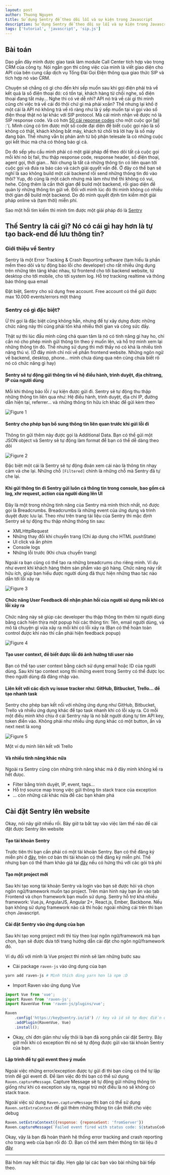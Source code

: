 ```yaml
---
layout: post
author: Thuong Nguyen
title: Sử dụng Sentry để theo dõi lỗi và sự kiện trong Javascript
description: Sử dụng Sentry để theo dõi sự lỗi và sự kiện trong Javascript
tags: ['tutorial', 'javascript', 'sip.js']
---
```


## Bài toán

Dạo gần đây mình được giao task làm module Call Center tích hợp vào trong CRM của công ty. Nói ngắn gọn thì công việc của mình là viết giao diện cho API của bên cung cấp dịch vụ Tổng Đài Gọi Điện thông qua giao thức SIP và tích hợp nó vào CRM.

Chuyện sẽ chẳng có gì cho đến khi sếp muốn sau khi gọi điện phải trả về kết quả là số điện thoại đó: có tồn tại, khách hàng từ chối nghe, số điện thoại đang tắt máy...
Nghe thì có vẻ dễ nhỉ? API nó trả về cái gì thì mình cũng chỉ việc trả về cái đó thôi chứ gì mà phải xoắn?
Thế nhưng lại khổ ở một cái là API nó không trả về rõ ràng như là ý sếp muốn tại vì gọi vào số điện thoại thật nó lại khác với SIP protocol.
Mà cái mình nhận về được nó là SIP response code.
Và có hơn [50 cái reponse codes](https://en.wikipedia.org/wiki/List_of_SIP_response_codes) cho một cuộc gọi <abbr title="Từ 4xx tới 6xx">fail</abbr> :'(.
Mình cũng có tìm được một số code đại diện để biết cuộc gọi nào là số không có thật, khách không bắt máy, khách từ chối trả lời hay là số máy đang bận.
Thế nhưng vẫn bị phản ánh từ bộ phận telesale là có những cuộc gọi kết thúc mà chả có thông báo gì cả.

Do đó sếp yêu cầu mình phải có một giải pháp để theo dõi tất cả cuộc gọi mỗi khi nó bị fail, thu thập response code, response header, số điện thoại, agent gọi, thời gian...
Nói chung là tất cả những thông tin có liên quan tới cuộc gọi và đưa ra báo cáo và cách giải quyết vấn đề.
Ở đây có thể bạn sẽ nghĩ là sao không build một cái backend rồi send những thông tin đó vào thôi?
Yup, đó cũng là một cách nhưng mà làm như thế thì không có vui, hehe. Cộng thêm là cần thời gian để build một backend, rồi giao diện để quản lý những thông tin gửi về.
Đối với mình lúc đó thì mình không có nhiều thời gian để build một backend.
Do đó mình quyết định tìm kiếm một giải pháp online và (tạm thời) miễn phí.

Sao một hồi tìm kiếm thì mình tìm được một giải pháp đó là [Sentry](https://sentry.io/)


## Thế Sentry là cái gì? Nó có cái gì hay hơn là tự tạo back-end để lưu thông tin?

### Giới thiệu về Sentry

Sentry là một Error Tracking & Crash Reporting software (tạm hiểu là phần mềm theo dõi và tự động báo lỗi cho developer) cho rất nhiều ứng dụng trên những tên tảng khác nhau, từ frontend cho tới backend website, từ desktop cho tới mobile, cho tới system log. Hỗ trợ tracking realtime và thông báo thông qua email

Đặt biệt, Sentry cho sử dụng free account. Free account có thể gửi được max 10.000 events/errors một tháng

### Sentry có gì đặc biệt?

Ừ thì gọi là đặc biệt cũng không hẳn, nhưng để tự xây dựng được những chức năng này thì cũng phải tốn khá nhiều thời gian và công sức đấy.

Thật sự thì lúc đầu mình cũng chả quan tâm là nó có tính năng gì hay ho, chỉ cần nó cho phép mình gửi thông tin theo ý muốn lên, và hỗ trợ mình xem lại những thông tin đó.
Thế nhưng sử dụng thì mới thấy nó có khá là nhiều tính năng thú vị.
(Ở đây mình chỉ nói về phần frontend website. Những ngôn ngữ về backend, desktop, phone... mình chưa dùng qua nên cũng chưa biết rõ nó có chức năng gì hay)

#### Sentry sẽ tự động gửi thông tin về hệ điều hành, trình duyệt, địa chỉtrang, IP của người dùng

Mỗi khi thông báo lỗi / sự kiện được gửi đi. Sentry sẽ tự động thu thập những thông tin liên qua như: Hệ điều hành, trình duyệt, địa chỉ IP, đường dẫn hiện tại, referrer... và những thông tin hữu ích khác để gửi kèm theo

![Figure 1](https://s3-ap-southeast-1.amazonaws.com/thuongnguyen.me.blog/blog-assets/base-information.jpg "Figure 1")

#### Sentry cho phép bạn bổ sung thông tin liên quan trước khi gửi lỗi đi

Thông tin gửi thêm này được gọi là Additional Data. Bạn có thể gửi một JSON object và Sentry sẽ tự động làm format để bạn có thể dễ dàng theo dõi

![Figure 2](https://s3-ap-southeast-1.amazonaws.com/thuongnguyen.me.blog/blog-assets/additional-data.jpg "Figure 2")

Đặc biệt một cái là Sentry sẽ tự động đoán xem cái nào là thông tin nhạy cảm và che lại. Những chỗ `[Filtered]` chính là những chỗ mà Sentry đã tự che lại.

#### Khi gửi thông tin đi Sentry gửi luôn cả thông tin trong console, bao gồm cả log, xhr request, action của người dùng lên UI

Đây là một trong những tính năng của Sentry mà mình thích nhất, nó được gọi là Breadcrumbs.
Breadcrumbs là những event của ứng dụng và trình duyệt được lưu lại.
Theo như trên trang tài liệu của Sentry thì mặc định Sentry sẽ tự động thu thập những thông tin sau:

- XMLHttpRequest
- Những thay đổi khi chuyển trang (Chỉ áp dụng cho HTML pushState)
- UI click và ấn phím
- Console logs
- Những lỗi trước (Khi chưa chuyển trang)

Ngoài ra bạn cũng có thể tạo ra những breadcrums cho riêng mình. Ví dụ như event khi khách hàng thêm sản phẩm vào giỏ hàng.
Chức năng này rất hữu ích, giúp bạn hiểu được người dùng đã thực hiện những thao tác nào dẫn tới lỗi xảy ra

![Figure 3](https://s3-ap-southeast-1.amazonaws.com/thuongnguyen.me.blog/blog-assets/breadcrumbs.jpg "Figure 3")

#### Chức năng User Feedback để nhận phản hồi của người sử dụng mỗi khi có lỗi xảy ra

Chức năng này sẽ giúp các developer thu thập thông tin thêm từ người dùng bằng cách hiện thịra một popup hỏi các thông tin: Tên, email người dùng, và mô tả chuyện gì vừa xảy ra mỗi khi có lỗi xảy ra (Bạn có thể hoàn toàn control được khi nào thì cần phải hiện feedback popup)

![Figure 4](https://s3-ap-southeast-1.amazonaws.com/thuongnguyen.me.blog/blog-assets/user-feedback.jpg "Figure 4")

#### Tạo user context, để biết được lỗi đó ảnh hưởng tới user nào

Bạn có thể tạo user context bằng cách sử dụng email hoặc ID của người dùng.
Sau khi tạo context xong thì những event trong Sentry có thể được lọc theo người dùng đã đăng nhập vào.

#### Liên kết với các dịch vụ issue tracker như: GitHub, Bitbucket, Trello... để tạo nhanh task

Sentry cho phép bạn kết nối với những ứng dụng như GitHub, Bitbucket, Trello và nhiều ứng dụng khác để tạo task nhanh khi có lỗi xảy ra.
Có mỗi một điều mình khó chịu ở cái Sentry này là nó bắt người dùng tự tìm API key, token điền vào.
Không phải như nhiều ứng dụng khác có một button, ấn và next next là xong

![Figure 5](https://s3-ap-southeast-1.amazonaws.com/thuongnguyen.me.blog/blog-assets/trello-task.jpg "Figure 5")

Một ví dụ mình liên kết với Trello

#### Và nhiều tính năng khác nữa

Ngoài ra Sentry cũng còn những tính năng khác mà ở đây mình không kể ra hết đưọc.

- Filter bằng trình duyệt, IP, event, tags...
- Hỗ trợ source map trong việc gửi thông tin stack trace của exception
- ... còn những cái khác nữa để các bạn khám phá

## Cài đặt Sentry lên website

Okay, nói nãy giờ nhiều rồi. Bây giờ ta bắt tay vào việc làm thế nào để cài đặt được Sentry lên website

#### Tạo tài khoản Sentry

Trước tiên thì bạn cần phải có một tài khoản Sentry.
Bạn có thể đăng ký miễn phí ở [đây](https://sentry.io), trên cơ bản thì tài khoản có thể đăng ký miễn phí.
Thế nhưng bạn có thể tham khảo giá tại [đây](https://sentry.io/pricing/) nếu có hứng thú với các gói trả phí

#### Tạo một project mới

Sau khi tạo xong tài khoản Sentry và login vào bạn sẽ được hỏi và chọn ngôn ngữ/framework muốn tạo project.
Trên màn hình này bạn ấn vào tab Frontend và chọn framework bạn muốn sử dụng.
Sentry hỗ trợ khá nhiều framework: Vue.js, AngularJS, Angular 2+, React.js, Ember, Backbone.
Nếu bạn không sử dụng framework nào cả thì hoặc ngoài những cái trên thì bạn chọn Javascript.


#### Cài đặt Sentry vào ứng dụng của bạn

Sau khi tạo xong project mới thì tùy theo loại ngôn ngữ/framework mà bạn chọn, bạn sẽ được đưa tới trang hướng dẫn cài đặt cho ngôn ngữ/framework đó.

Ví dụ đối với mình là Vue project thì mình sẽ làm những bước sau

- Cài package `raven-js` vào ứng dụng của bạn

```bash
yarn add raven-js # Mình thích dùng yarn hơn là npm :D
```

- Import Raven vào ứng dụng Vue

```javascript
import Vue from 'vue';
import Raven from 'raven-js';
import RavenVue from 'raven-js/plugins/vue';

Raven
    .config('https://key@sentry.io/id') // key và id sẽ tự được điền ở trang hướng dẫn, bạn chỉ việc copy thôi.
    .addPlugin(RavenVue, Vue)
    .install();
```

- Okay, chỉ đơn giản như vầy thôi là bạn đã xong phần cài đặt Sentry. Bây giờ mỗi khi có exception thì nó sẽ tự động được gửi vào tài khoản Sentry của bạn.

#### Lập trình để tự gửi event theo ý muốn

Ngoài việc những error/exception được tự gửi đi thì bạn cũng có thể tự lập trình để gửi event đi.
Để làm việc đó thì bạn có thể sử dụng `Raven.captureMessage`.
Capture Message sẽ tự động gửi những thông tin giống như khi có exception xảy ra, ngoại trừ một điều là nó sẽ không có stack trace.

Ngoài việc sử dung `Raven.captureMessage` thì bạn có thể sử dụng `Raven.setExtraContext` để gửi thêm những thông tin cần thiết cho việc debug

```javascript
Raven.setExtraContext({response: {reponseSent: 'fromServer'})
Raven.captureMessage(`Failed event fired with status code: ${statusCode}`)
```

Okay, vậy là bạn đã hoàn thành hệ thống error tracking and crash reporting cho trang web của bạn rồi đó :D.
Bạn có thể xem thêm thông tin tài liệu ở [đây](https://docs.sentry.io/)

---

Bài hôm nay kết thúc tại đây. Hẹn gặp lại các bạn vào bài những bài tiếp theo.











